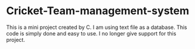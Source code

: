 # Cricket-Team-management-system
This is a mini project created by C.
I am using text file as a database.
This code is simply done and easy to use.
I no longer give support for this project.
